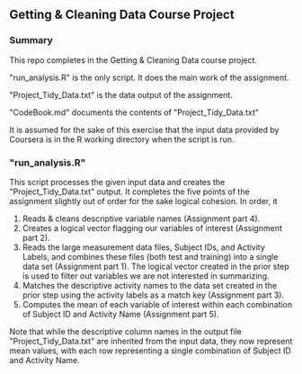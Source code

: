 
##  Getting & Cleaning Data Course Project


### Summary

This repo completes in the Getting & Cleaning Data course project.

"run_analysis.R" is the only script.  It does the main work of the assignment.

"Project_Tidy_Data.txt" is the data output of the assignment.

"CodeBook.md" documents the contents of "Project_Tidy_Data.txt"

It is assumed for the sake of this exercise that the input data provided by Coursera is in the R working directory when the script is run.


### "run_analysis.R"

This script processes the given input data and creates the "Project_Tidy_Data.txt" output.  It completes the five points of the assignment slightly out of order for the sake logical cohesion.  In order, it

1. Reads & cleans descriptive variable names (Assignment part 4).
2. Creates a logical vector flagging our variables of interest (Assignment part 2).
3. Reads the large measurement data files, Subject IDs, and Activity Labels, and combines these files (both test and training) into a single data set (Assignment part 1).  The logical vector created in the prior step is used to filter out variables we are not interested in summarizing.
4. Matches the descriptive activity names to the data set created in the prior step using the activity labels as a match key (Assignment part 3).
5. Computes the mean of each variable of interest within each combination of Subject ID and Activity Name (Assignment part 5).

Note that while the descriptive column names in the output file "Project_Tidy_Data.txt" are inherited from the input data, they now represent mean values, with each row representing a single combination of Subject ID and Activity Name.
